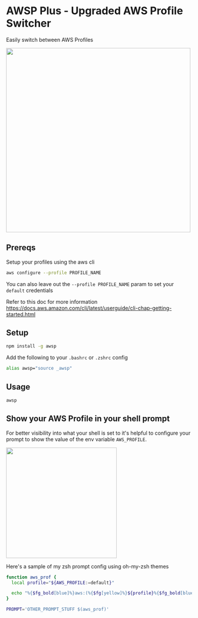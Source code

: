 # AWSP Plus - Upgraded AWS Profile Switcher

Easily switch between AWS Profiles

<img src="demo.gif" width="500">

## Prereqs
Setup your profiles using the aws cli

```sh
aws configure --profile PROFILE_NAME
```

You can also leave out the `--profile PROFILE_NAME` param to set your `default` credentials

Refer to this doc for more information
https://docs.aws.amazon.com/cli/latest/userguide/cli-chap-getting-started.html

## Setup

```sh
npm install -g awsp
```

Add the following to your `.bashrc` or `.zshrc` config
```sh
alias awsp="source _awsp"
```

## Usage
```sh
awsp
```

## Show your AWS Profile in your shell prompt
For better visibility into what your shell is set to it's helpful to configure your prompt to show the value of the env variable `AWS_PROFILE`.

<img src="screenshot.png" width="300">

Here's a sample of my zsh prompt config using oh-my-zsh themes

```sh
function aws_prof {
  local profile="${AWS_PROFILE:=default}"

  echo "%{$fg_bold[blue]%}aws:(%{$fg[yellow]%}${profile}%{$fg_bold[blue]%})%{$reset_color%} "
}
```

```sh
PROMPT='OTHER_PROMPT_STUFF $(aws_prof)'
```
